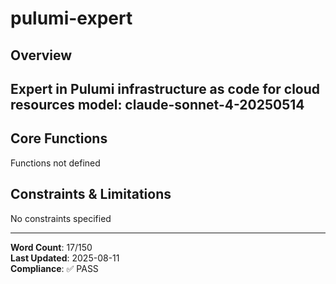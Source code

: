 # pulumi-expert

## Overview

Expert in Pulumi infrastructure as code for cloud resources
model: claude-sonnet-4-20250514
---

## Core Functions

Functions not defined

## Constraints & Limitations

No constraints specified



---
**Word Count**: 17/150  
**Last Updated**: 2025-08-11  
**Compliance**: ✅ PASS